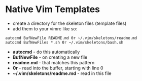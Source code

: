 # Native Vim Templates

* create a directory for the skeleton files (template files)
* add them to your vimrc like so:
```
autocmd BufNewFile README.md 0r ~/.vim/skeletons/readme.md
autocmd BufNewFiles *.sh 0r ~/.vim/skeletons/bash.sh
```

* **autocmd** - do this automatically 
* **BufNewFile** - on creating a new file
* **readme.md** - that matches this pattern
* **0r** - read into the buffer, starting with line 0
* **~/.vim/skeletons/readme.md** - read in this file


